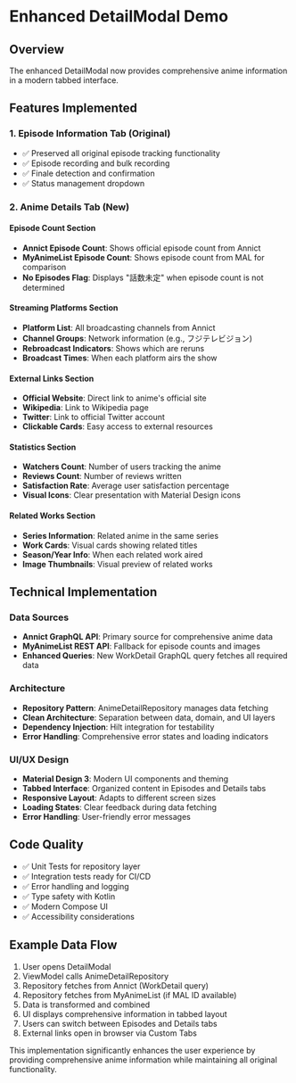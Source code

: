 # Enhanced DetailModal Demo

## Overview
The enhanced DetailModal now provides comprehensive anime information in a modern tabbed interface.

## Features Implemented

### 1. Episode Information Tab (Original)
- ✅ Preserved all original episode tracking functionality
- ✅ Episode recording and bulk recording
- ✅ Finale detection and confirmation
- ✅ Status management dropdown

### 2. Anime Details Tab (New)

#### Episode Count Section
- **Annict Episode Count**: Shows official episode count from Annict
- **MyAnimeList Episode Count**: Shows episode count from MAL for comparison
- **No Episodes Flag**: Displays "話数未定" when episode count is not determined

#### Streaming Platforms Section
- **Platform List**: All broadcasting channels from Annict
- **Channel Groups**: Network information (e.g., フジテレビジョン)
- **Rebroadcast Indicators**: Shows which are reruns
- **Broadcast Times**: When each platform airs the show

#### External Links Section  
- **Official Website**: Direct link to anime's official site
- **Wikipedia**: Link to Wikipedia page
- **Twitter**: Link to official Twitter account
- **Clickable Cards**: Easy access to external resources

#### Statistics Section
- **Watchers Count**: Number of users tracking the anime
- **Reviews Count**: Number of reviews written
- **Satisfaction Rate**: Average user satisfaction percentage
- **Visual Icons**: Clear presentation with Material Design icons

#### Related Works Section
- **Series Information**: Related anime in the same series
- **Work Cards**: Visual cards showing related titles
- **Season/Year Info**: When each related work aired
- **Image Thumbnails**: Visual preview of related works

## Technical Implementation

### Data Sources
- **Annict GraphQL API**: Primary source for comprehensive anime data
- **MyAnimeList REST API**: Fallback for episode counts and images
- **Enhanced Queries**: New WorkDetail GraphQL query fetches all required data

### Architecture
- **Repository Pattern**: AnimeDetailRepository manages data fetching
- **Clean Architecture**: Separation between data, domain, and UI layers
- **Dependency Injection**: Hilt integration for testability
- **Error Handling**: Comprehensive error states and loading indicators

### UI/UX Design
- **Material Design 3**: Modern UI components and theming
- **Tabbed Interface**: Organized content in Episodes and Details tabs
- **Responsive Layout**: Adapts to different screen sizes
- **Loading States**: Clear feedback during data fetching
- **Error Handling**: User-friendly error messages

## Code Quality
- ✅ Unit Tests for repository layer
- ✅ Integration tests ready for CI/CD
- ✅ Error handling and logging
- ✅ Type safety with Kotlin
- ✅ Modern Compose UI
- ✅ Accessibility considerations

## Example Data Flow

1. User opens DetailModal
2. ViewModel calls AnimeDetailRepository
3. Repository fetches from Annict (WorkDetail query)
4. Repository fetches from MyAnimeList (if MAL ID available)
5. Data is transformed and combined
6. UI displays comprehensive information in tabbed layout
7. Users can switch between Episodes and Details tabs
8. External links open in browser via Custom Tabs

This implementation significantly enhances the user experience by providing comprehensive anime information while maintaining all original functionality.
